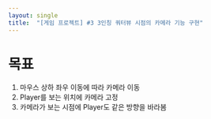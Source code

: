```yaml
---
layout: single
title:  "[게임 프로젝트] #3 3인칭 쿼터뷰 시점의 카메라 기능 구현"
---
```


# 목표
1. 마우스 상하 좌우 이동에 따라 카메라 이동
2. Player를 보는 위치에 카메라 고정
3. 카메라가 보는 시점에 Player도 같은 방향을 바라봄

